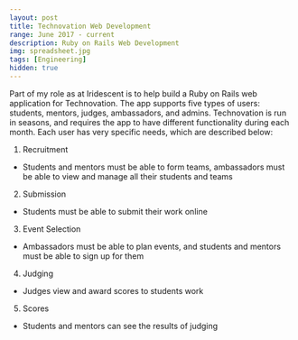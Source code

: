 ```yaml
---
layout: post
title: Technovation Web Development
range: June 2017 - current
description: Ruby on Rails Web Development
img: spreadsheet.jpg
tags: [Engineering]
hidden: true
---
```


Part of my role as at Iridescent is to help build a Ruby on Rails web application for Technovation. The app supports five types of users: students, mentors, judges, ambassadors, and admins. Technovation is run in seasons, and requires the app to have different functionality during each month. Each user has very specific needs, which are described below:

1. Recruitment
  * Students and mentors must be able to form teams, ambassadors must be able to view and manage all their students and teams
2. Submission
  * Students must be able to submit their work online
3. Event Selection
  * Ambassadors must be able to plan events, and students and mentors must be able to sign up for them
4. Judging
  * Judges view and award scores to students work
5. Scores
  * Students and mentors can see the results of judging